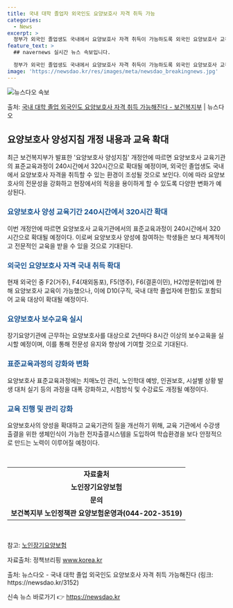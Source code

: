 ```yaml
---
title: 국내 대학 졸업자 외국인도 요양보호사 자격 취득 가능
categories:
  - News
excerpt: >
  정부가 외국인 졸업생도 국내에서 요양보호사 자격 취득이 가능하도록 외국인 요양보호사 교육 가능 대상을 확대한…
feature_text: >
  ## navernews 실시간 뉴스 속보입니다.

  정부가 외국인 졸업생도 국내에서 요양보호사 자격 취득이 가능하도록 외국인 요양보호사 교육 가능 대상을 확대한…
image: 'https://newsdao.kr/res/images/meta/newsdao_breakingnews.jpg'
---
```


![뉴스다오 속보](https://newsdao.kr/res/images/meta/newsdao_breakingnews.jpg)

<p>출처: <a href="https://newsdao.kr/3152" rel="dofollow">국내 대학 졸업 외국인도 요양보호사 자격 취득 가능해진다 - 보건복지부</a> | 뉴스다오</p>

<h2 data-ke-size="size26">요양보호사 양성지침 개정 내용과 교육 확대</h2>
<p>최근 보건복지부가 발표한 '요양보호사 양성지침' 개정안에 따르면 요양보호사 교육기관의 표준교육과정이 240시간에서 320시간으로 확대될 예정이며, 외국인 졸업생도 국내에서 요양보호사 자격을 취득할 수 있는 환경이 조성될 것으로 보인다. 이에 따라 요양보호사의 전문성을 강화하고 현장에서의 적응을 용이하게 할 수 있도록 다양한 변화가 예상된다.</p>

<h3><b><span style="color: #1a5490;">요양보호사 양성 교육기간 240시간에서 320시간 확대</span></b></h3>
<p>이번 개정안에 따르면 요양보호사 교육기관에서의 표준교육과정이 240시간에서 320시간으로 확대될 예정이다. 이로써 요양보호사 양성에 참여하는 학생들은 보다 체계적이고 전문적인 교육을 받을 수 있을 것으로 기대된다.</p>

<h3><b><span style="color: #1a5490;">외국인 요양보호사 자격 국내 취득 확대</span></b></h3>
<p>현재 외국인 중 F2(거주), F4(재외동포), F5(영주), F6(결혼이민), H2(방문취업)에 한해 요양보호사 교육이 가능했으나, 이에 D10(구직, 국내 대학 졸업자에 한함)도 포함되어 교육 대상이 확대될 예정이다.</p>

<h3><b><span style="color: #1a5490;">요양보호사 보수교육 실시</span></b></h3>
<p>장기요양기관에 근무하는 요양보호사를 대상으로 2년마다 8시간 이상의 보수교육을 실시할 예정이며, 이를 통해 전문성 유지와 향상에 기여할 것으로 기대된다.</p>

<h3><b><span style="color: #1a5490;">표준교육과정의 강화와 변화</span></b></h3>
<p>요양보호사 표준교육과정에는 치매노인 관리, 노인학대 예방, 인권보호, 시설별 상황 발생 대처 실기 등의 과정을 대폭 강화하고, 시험방식 및 수강료도 개정될 예정이다.</p>

<h3><b><span style="color: #1a5490;">교육 진행 및 관리 강화</span></b></h3>
<p>요양보호사의 양성을 확대하고 교육기관의 질을 개선하기 위해, 교육 기관에서 수강생 출결을 위한 생체인식이 가능한 전자출결시스템을 도입하여 학습환경을 보다 안정적으로 만드는 노력이 이루어질 예정이다.</p>

<p data-ke-size="size16">&nbsp;</p>

<table>
    <tbody>
        <tr>
            <td style="text-align: center; height: 17px;"><b>자료출처</b></td>
        </tr>
        <tr>
            <td style="text-align: center; height: 17px;"><b>노인장기요양보험</b></td>
        </tr>
        <tr>
            <td style="text-align: center; height: 17px;"><b>문의</b></td>
        </tr>
        <tr>
            <td style="text-align: center; height: 17px;"><b>보건복지부 노인정책관 요양보험운영과(044-202-3519)</b></td>
        </tr>
    </tbody>
</table>
<p data-ke-size="size16">&nbsp;</p>
<p>참고: <a href="https://www.longtermcare.or.kr">노인장기요양보험</a></p>
<p>자료출처: 정책브리핑 <a href="https://www.korea.kr">www.korea.kr</a></p>
<p>출처: 뉴스다오 - 국내 대학 졸업 외국인도 요양보호사 자격 취득 가능해진다 (링크: https://newsdao.kr/3152)</p>
 

신속 뉴스 바로가기 👉 <a href="https://newsdao.kr" rel="dofollow">https://newsdao.kr</a>


